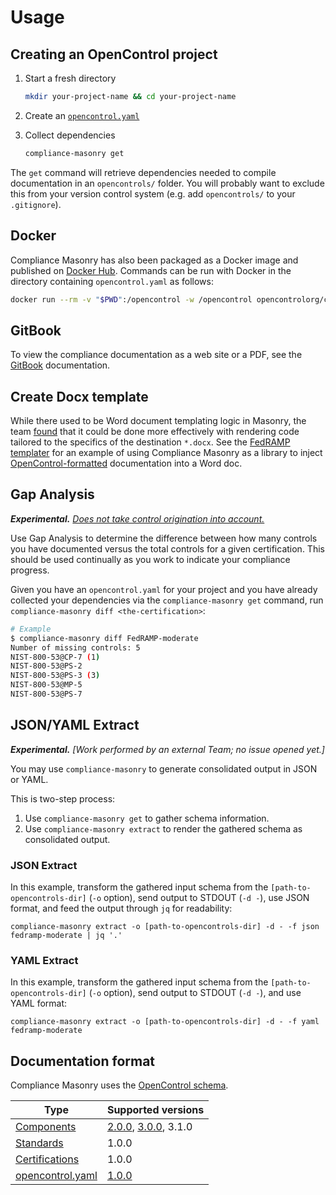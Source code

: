 # Usage

## Creating an OpenControl project

1. Start a fresh directory

    ```bash
    mkdir your-project-name && cd your-project-name
    ```

1. Create an [`opencontrol.yaml`](https://github.com/opencontrol/schemas#opencontrolyaml)
1. Collect dependencies

    ```bash
    compliance-masonry get
    ```

The `get` command will retrieve dependencies needed to compile documentation in an `opencontrols/` folder. You will probably want to exclude this from your version control system (e.g. add `opencontrols/` to your `.gitignore`).

## Docker

Compliance Masonry has also been packaged as a Docker image and published on [Docker Hub](https://hub.docker.com/r/opencontrolorg/compliance-masonry). Commands can be run with Docker in the directory containing `opencontrol.yaml` as follows:

```bash
docker run --rm -v "$PWD":/opencontrol -w /opencontrol opencontrolorg/compliance-masonry get
```

## GitBook

To view the compliance documentation as a web site or a PDF, see the [GitBook](gitbook.md) documentation.

## Create Docx template

While there used to be Word document templating logic in Masonry, the team [found](https://github.com/opencontrol/compliance-masonry/issues/153) that it could be done more effectively with rendering code tailored to the specifics of the destination `*.docx`. See the [FedRAMP templater](https://github.com/opencontrol/fedramp-templater) for an example of using Compliance Masonry as a library to inject [OpenControl-formatted](https://github.com/opencontrol/schemas) documentation into a Word doc.

## Gap Analysis

***Experimental.*** *[Does not take control origination into account.](https://github.com/opencontrol/schemas/issues/24)*

Use Gap Analysis to determine the difference between how many controls you have documented versus the total controls for a given certification. This should be used continually as you work to indicate your compliance progress.

Given you have an `opencontrol.yaml` for your project and you have already collected your dependencies via the `compliance-masonry get` command, run `compliance-masonry diff <the-certification>`:

```bash
# Example
$ compliance-masonry diff FedRAMP-moderate
Number of missing controls: 5
NIST-800-53@CP-7 (1)
NIST-800-53@PS-2
NIST-800-53@PS-3 (3)
NIST-800-53@MP-5
NIST-800-53@PS-7
```

## JSON/YAML Extract

***Experimental.*** *[Work performed by an external Team; no issue opened yet.]*

You may use `compliance-masonry` to generate consolidated output in JSON or YAML.

This is two-step process:

1. Use `compliance-masonry get` to gather schema information.
1. Use `compliance-masonry extract` to render the gathered schema as consolidated output.

### JSON Extract

In this example, transform the gathered input schema from the `[path-to-opencontrols-dir]` (`-o` option), send output to STDOUT (`-d -`), use JSON format, and feed the output through `jq` for readability:

```
compliance-masonry extract -o [path-to-opencontrols-dir] -d - -f json fedramp-moderate | jq '.'
```

### YAML Extract

In this example, transform the gathered input schema from the `[path-to-opencontrols-dir]` (`-o` option), send output to STDOUT (`-d -`), and use YAML format:

```
compliance-masonry extract -o [path-to-opencontrols-dir] -d - -f yaml fedramp-moderate
```

## Documentation format

Compliance Masonry uses the [OpenControl schema](https://github.com/opencontrol/schemas).

| Type | Supported versions |
|---|---|
| [Components](https://github.com/opencontrol/schemas#components) | [2.0.0](https://github.com/opencontrol/schemas/blob/master/kwalify/component/v2.0.0.yaml), [3.0.0](https://github.com/opencontrol/schemas/blob/master/kwalify/component/v3.0.0.yaml), 3.1.0 |
| [Standards](https://github.com/opencontrol/schemas#standards) | 1.0.0 |
| [Certifications](https://github.com/opencontrol/schemas#certifications) | 1.0.0 |
| [opencontrol.yaml](https://github.com/opencontrol/schemas#opencontrolyaml) | [1.0.0](https://github.com/opencontrol/schemas/blob/master/kwalify/opencontrol/v1.0.0.yaml) |

